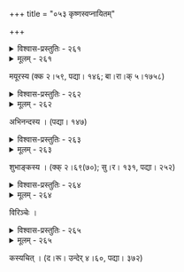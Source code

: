 +++
title = "०५३ कृष्णस्वप्नायितम्"

+++



<details><summary>विश्वास-प्रस्तुतिः - २६१</summary>

शम्भो स्वागतम् आस्यताम् इत इतो वामेन पद्मोद्भव  
क्रौञ्चारे कुशलं सुखं सुरपते वित्तेश नो दृश्यते ।  
इत्थं स्वप्नगतस्य कैटभरिपोः श्रुत्वा जनन्या गिरः   
किं किं बालक जल्पसीत्य् अनुचितं थूथूत्कृतं पातु वः ॥२६१॥
</details>

<details><summary>मूलम् - २६१</summary>

शम्भो स्वागतम् आस्यताम् इत इतो वामेन पद्मोद्भव  
क्रौञ्चारे कुशलं सुखं सुरपते वित्तेश नो दृश्यते ।  
इत्थं स्वप्नगतस्य कैटभरिपोः श्रुत्वा जनन्या गिरः   
किं किं बालक जल्पसीत्य् अनुचितं थूथूत्कृतं पातु वः ॥२६१॥
</details>


मयूरस्य (क्क २।५९, पद्या। १४६; बा।रा।क् ५।१७५८)  



<details><summary>विश्वास-प्रस्तुतिः - २६२</summary>

धीरा धरित्रि भाव भारम् अवेहि शान्तं  
नन्व् एष कंसहतकं विनिपातयामि ।  
इत्य् अद्भुतस्तिमितगोपवधूश्रुतानि  
स्वप्नायितानि वसुदेवशिशोर् जयन्ति ॥२६२॥
</details>

<details><summary>मूलम् - २६२</summary>

धीरा धरित्रि भाव भारम् अवेहि शान्तं  
नन्व् एष कंसहतकं विनिपातयामि ।  
इत्य् अद्भुतस्तिमितगोपवधूश्रुतानि  
स्वप्नायितानि वसुदेवशिशोर् जयन्ति ॥२६२॥
</details>


अभिनन्दस्य । (पद्या। १४७)  



<details><summary>विश्वास-प्रस्तुतिः - २६३</summary>

एते लक्ष्मण जानकीविरहिणं मां खेदयन्त्य् अम्बुदा  
मर्माणीव च घट्टयन्त्य् अलम् अमी क्रूराः कदम्बानिलाः ।  
इत्थं व्याहृतपूर्वजन्मविरहो यो राधया वीक्षितः   
सेर्ष्यं शङ्कितया स वः सुखयतु स्वप्नायमानो हरिः ॥२६३॥
</details>

<details><summary>मूलम् - २६३</summary>

एते लक्ष्मण जानकीविरहिणं मां खेदयन्त्य् अम्बुदा  
मर्माणीव च घट्टयन्त्य् अलम् अमी क्रूराः कदम्बानिलाः ।  
इत्थं व्याहृतपूर्वजन्मविरहो यो राधया वीक्षितः   
सेर्ष्यं शङ्कितया स वः सुखयतु स्वप्नायमानो हरिः ॥२६३॥
</details>


शुभाङ्कस्य । (क्क् २।६९(७०); सु।र। १३१, पद्या। २५२)  



<details><summary>विश्वास-प्रस्तुतिः - २६४</summary>

कालिन्दीपुलिनान्तवञ्जुललता कुञ्ज कुतश्चित् क्रमात्  
सुप्तस्यैव मिथः कथाजुषि शनैः संवाहिकामण्डले ।  
वैदेहीं दशकन्धरो’पहरतीत्य् आकर्ण्य कंसद्विषो  
हुं हुं वत्स धनुर् धनुर् इति व्यग्रा गिरः पान्तु वः ॥२६४॥
</details>

<details><summary>मूलम् - २६४</summary>

कालिन्दीपुलिनान्तवञ्जुललता कुञ्ज कुतश्चित् क्रमात्  
सुप्तस्यैव मिथः कथाजुषि शनैः संवाहिकामण्डले ।  
वैदेहीं दशकन्धरो’पहरतीत्य् आकर्ण्य कंसद्विषो  
हुं हुं वत्स धनुर् धनुर् इति व्यग्रा गिरः पान्तु वः ॥२६४॥
</details>


विरिञ्चेः ।  



<details><summary>विश्वास-प्रस्तुतिः - २६५</summary>

निर्मग्नेन मयाम्भसि स्मरभयाद् आली समालिङ्गिता  
केनालीकम् इदं तवाद्य कथितं राधे मुधा ताम्यसि ।  
इत्थं स्वप्नपरम्परासु शयने श्रुत्वा गिरं शार्ङ्गिणः   
सव्याजं शिथिलीकृतः कमलया कण्ठग्रहः पातु वः ॥२६५॥
</details>

<details><summary>मूलम् - २६५</summary>

निर्मग्नेन मयाम्भसि स्मरभयाद् आली समालिङ्गिता  
केनालीकम् इदं तवाद्य कथितं राधे मुधा ताम्यसि ।  
इत्थं स्वप्नपरम्परासु शयने श्रुत्वा गिरं शार्ङ्गिणः   
सव्याजं शिथिलीकृतः कमलया कण्ठग्रहः पातु वः ॥२६५॥
</details>


कस्यचित् । (द।रू। उन्देर् ४।६०, पद्या। ३७२)  

